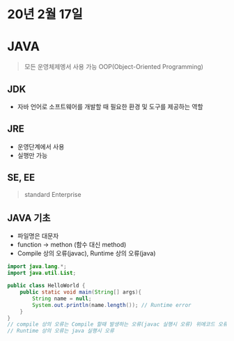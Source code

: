 # 20년 2월 17일

# JAVA
> 모든 운영체제엥서 사용 가능
> OOP(Object-Oriented Programming)

## JDK
+ 자바 언어로 소프트웨어를 개발할 때 필요한 환경 및 도구를 제공하는 역할

## JRE
+ 운영단계에서 사용
+ 실행만 가능

## SE, EE
> standard 
> Enterprise

## JAVA 기초
+ 파일명은 대문자
+ function -> methon (함수 대신 method)
+ Compile 상의 오류(javac), Runtime 상의 오류(java)

```java
import java.lang.*;
import java.util.List;

public class HelloWorld {
    public static void main(String[] args){
        String name = null;
        System.out.println(name.length()); // Runtime error
    }
}
// compile 상의 오류는 Compile 할때 발생하는 오류(javac 실행시 오류) 위에코드 오류 X
// Runtime 상의 오류는 java 실행시 오류
 ```
